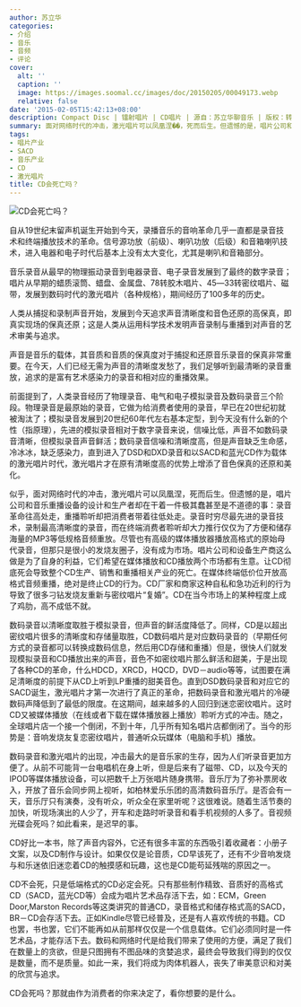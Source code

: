 ```yaml
---
author: 苏立华
categories:
- 介绍
- 音乐
- 音频
- 评论
cover:
  alt: ''
  caption: ''
  image: https://images.soomal.cc/images/doc/20150205/00049173.webp
  relative: false
date: '2015-02-05T15:42:13+08:00'
description: Compact Disc | 镭射唱片 | CD唱片 | 源自：苏立华聊音乐 | 版权：转载 |  平均/总评分：07.32/139
summary: 面对网络时代的冲击，激光唱片可以凤凰涅��，死而后生。但遗憾的是，唱片公司和音乐重播设备的设计和生产者却在干着一件极其蠢甚至是不道德的事：录音革命往高处走，重播聆听却把消费者带着往低处走。录音时穷尽最先进的录音技术，录制最高清晰度的录音，而在终端消费者聆听却大力推行仅仅为了方便和储存海量的MP3等低规格音频重放……
tags:
- 唱片产业
- SACD
- 音乐产业
- CD
- 激光唱片
title: CD会死亡吗？
---
```


![CD会死亡吗？](https://images.soomal.cc/images/doc/20150205/00049173.webp)





自从19世纪末留声机诞生开始到今天，录播音乐的音响革命几乎一直都是录音技术和终端播放技术的革命。信号源功放（前级）、喇叭功放（后级）和音箱喇叭技术，进入电器和电子时代后基本上没有太大变化，尤其是喇叭和音箱部分。

音乐录音从最早的物理振动录音到电器录音、电子录音发展到了最终的数字录音；唱片从早期的蜡质滚筒、蜡盘、金属盘、78转胶木唱片、45―33转密纹唱片、磁带，发展到数码时代的激光唱片（各种规格），期间经历了100多年的历史。

人类从捕捉和录制声音开始，发展到今天追求声音清晰度和音色还原的高保真，即真实现场的保真还原；这是人类从运用科学技术发明声音录制与重播到对声音的艺术审美与追求。

声音是音乐的载体，其音质和音质的保真度对于捕捉和还原音乐录音的保真非常重要。在今天，人们已经无需为声音的清晰度发愁了，我们足够听到最清晰的录音重放，追求的是富有艺术感染力的录音和相对应的重播效果。

前面提到了，人类录音经历了物理录音、电气和电子模拟录音及数码录音三个阶段。物理录音是最原始的录音，它做为给消费者使用的录音，早已在20世纪初就被淘汰了；模拟录音发展到20世纪60年代左右基本定型，到今天没有什么新的个性（指原理），先进的模拟录音相对于数字录音来说，信噪比低，声音不如数码录音清晰，但模拟录音声音鲜活；数码录音信噪和清晰度高，但是声音缺乏生命感，冷冰冰，缺乏感染力，直到进入了DSD和DXD录音和以SACD和蓝光CD作为载体的激光唱片时代，激光唱片才在原有清晰度高的优势上增添了音色保真的还原和美化。

似乎，面对网络时代的冲击，激光唱片可以凤凰涅，死而后生。但遗憾的是，唱片公司和音乐重播设备的设计和生产者却在干着一件极其蠢甚至是不道德的事：录音革命往高处走，重播聆听却把消费者带着往低处走。录音时穷尽最先进的录音技术，录制最高清晰度的录音，而在终端消费者聆听却大力推行仅仅为了方便和储存海量的MP3等低规格音频重放。尽管也有高级的媒体播放器播放高格式的原始母代录音，但那只是很小的发烧友圈子，没有成为市场。唱片公司和设备生产商这么做是为了自身的利益，它们希望在媒体播放和CD播放两个市场都有生意。让CD彻底死会导致整个CD生产、销售和重播相关产业的死亡。在媒体终端低价位开放高格式音频重播，绝对是终止CD的行为。CD厂家和商家这种自私和急功近利的行为导致了很多刁钻发烧友重新与密纹唱片“复婚”。CD在当今市场上的某种程度上成了鸡肋，高不成低不就。

数码录音以清晰度取胜于模拟录音，但声音的鲜活度降低了。同样，CD是以超出密纹唱片很多的清晰度和存储量取胜，CD数码唱片是对应数码录音的（早期任何方式的录音都可以转换成数码信息，然后用CD存储和重播）但是，很快人们就发现模拟录音和CD播放出来的声音，音色不如密纹唱片那么鲜活和甜美，于是出现了各种CD的革命，什么HDCD，XRCD，HQCD，DVD－audio等等，试图要在满足清晰度的前提下从CD上听到LP重播的甜美音色。直到DSD数码录音和对应它的SACD诞生，激光唱片才第一次进行了真正的革命，把数码录音和激光唱片的冷硬数码声降低到了最低的限度。在这期间，越来越多的人回归到迷恋密纹唱片。这时CD又被媒体播放（在线或者下载在媒体播放器上播放）聆听方式的冲击。随之，全球唱片店一个接一个倒闭，不到十年，几乎所有知名唱片店都倒闭了。当今的形势是：音响发烧友复恋密纹唱片，普通听众玩媒体（电脑和手机）播放。

数码录音和激光唱片的出现，冲击最大的是音乐家的生存，因为人们听录音更加方便了。从前不可能背一台电唱机在身上听，但是后来有了磁带、CD，以及今天的IPOD等媒体播放设备，可以把数千上万张唱片随身携带。音乐厅为了弥补票房收入，开放了音乐会同步网上视听，如柏林爱乐乐团的高清数码音乐厅。是否会有一天，音乐厅只有演奏，没有听众，听众全在家里听呢？这很难说。随着生活节奏的加快，听现场演出的人少了，开车和走路时听录音和看手机视频的人多了。音视频光碟会死吗？如此看来，是迟早的事。

CD好比一本书，除了声音内容外，它还有很多丰富的东西吸引着收藏者：小册子文案，以及CD制作与设计。如果仅仅是论音质，CD早该死了，还有不少音响发烧与和乐迷依旧迷恋着CD的触摸感和玩趣，这也是CD能苟延残喘的原因之一。

CD不会死，只是低端格式的CD必定会死。只有那些制作精致、音质好的高格式CD（SACD，蓝光CD等）会成为唱片艺术品存活下去，如：ECM，Green Door,Marston Records等这类讲究的普通CD，录音格式和储存格式高的SACD，BR－CD会存活下去。正如Kindle尽管已经普及，还是有人喜欢传统的书籍。CD也罢，书也罢，它们不能再如从前那样仅仅是一个信息载体。它们必须同时是一件艺术品，才能存活下去。数码和网络时代是给我们带来了使用的方便，满足了我们在数量上的贪欲，但是只图拥有不图品味的贪婪追求，最终会导致我们得到的仅仅是数量，而不是质量。如此一来，我们将成为肉体机器人，丧失了审美意识和对美的欣赏与追求。

CD会死吗？那就由作为消费者的你来决定了，看你想要的是什么。